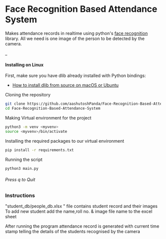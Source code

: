 # Face Recognition Based Attendance System
Makes attendance records in realtime using python's [face recognition](https://pypi.org/project/face-recognition/ "face recognition") library.
All we need is one image of the person to be detected by the camera.

_


#### Installing on Linux

First, make sure you have dlib already installed with Python bindings:

  * [How to install dlib from source on macOS or Ubuntu](https://gist.github.com/ageitgey/629d75c1baac34dfa5ca2a1928a7aeaf)

Cloning the repository
```bash
git clone https://github.com/aashutoshPanda/Face-Recognition-Based-Attendance-System.git
cd Face-Recognition-Based-Attendance-System
```
Making Virtual environment for the project
```bash
python3 -m venv <myvenv>
source <myvenv>/bin/activate
```
Installing the required packages to our virtual environment
```bash
pip install -r requirements.txt
```
Running the script
```bash
python3 main.py
```
###### Press q to Quit


### Instructions
"student_db/people_db.xlsx " file contains student record and their images 
To add new student add the name,roll no. & image file name to the excel sheet

After running the program attendance record is generated with current time stamp telling the details of the students recognised by the camera
